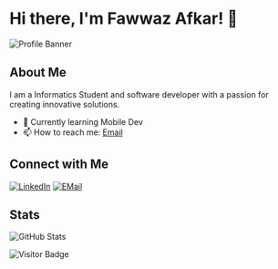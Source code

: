 # Hi there, I'm Fawwaz Afkar! 👋

![Profile Banner](banner.jpg)

## About Me

I am a Informatics Student and software developer with a passion for creating innovative solutions.

- 🌱 Currently learning Mobile Dev
- 📫 How to reach me: [Email](mailto:fawazafkarr@gmail.com)

## Connect with Me

[![LinkedIn](https://img.shields.io/badge/LinkedIn-0077B5?style=for-the-badge&logo=linkedin&logoColor=white)](https://www.linkedin.com/in/fawwaz-afkar-muzakky)
[![EMail](https://img.shields.io/badge/Gmail-D14836?style=for-the-badge&logo=gmail&logoColor=white)](mailto:fawazafkarr@gmail.com)

## Stats

![GitHub Stats](https://github-readme-stats.vercel.app/api?username=FawwazAfkar&show_icons=true)

![Visitor Badge](https://visitor-badge.laobi.icu/badge?page_id=FawwazAfkar)

<!---
FawwazAfkar/FawwazAfkar is a ✨ special ✨ repository because its `README.md` (this file) appears on your GitHub profile.
You can click the Preview link to take a look at your changes.
--->
